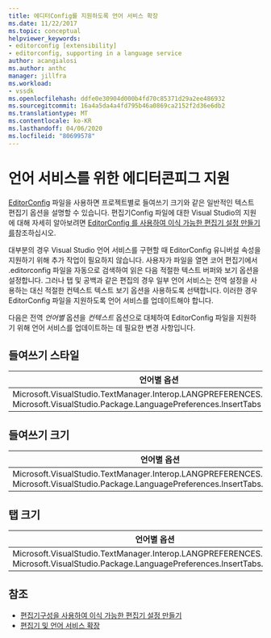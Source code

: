 ```yaml
---
title: 에디터Config를 지원하도록 언어 서비스 확장
ms.date: 11/22/2017
ms.topic: conceptual
helpviewer_keywords:
- editorconfig [extensibility]
- editorconfig, supporting in a language service
author: acangialosi
ms.author: anthc
manager: jillfra
ms.workload:
- vssdk
ms.openlocfilehash: ddfe0e30904d000b4fd70c85371d29a2ee486932
ms.sourcegitcommit: 16a4a5da4a4fd795b46a0869ca2152f2d36e6db2
ms.translationtype: MT
ms.contentlocale: ko-KR
ms.lasthandoff: 04/06/2020
ms.locfileid: "80699578"
---
```

# <a name="supporting-editorconfig-for-your-language-service"></a>언어 서비스를 위한 에디터콘피그 지원

[EditorConfig](https://editorconfig.org/) 파일을 사용하면 프로젝트별로 들여쓰기 크기와 같은 일반적인 텍스트 편집기 옵션을 설명할 수 있습니다. 편집기Config 파일에 대한 Visual Studio의 지원에 대해 자세히 알아보려면 [EditorConfig 를 사용하여 이식 가능한 편집기 설정 만들기를](../ide/create-portable-custom-editor-options.md)참조하십시오.

대부분의 경우 Visual Studio 언어 서비스를 구현할 때 EditorConfig 유니버설 속성을 지원하기 위해 추가 작업이 필요하지 않습니다. 사용자가 파일을 열면 코어 편집기에서 .editorconfig 파일을 자동으로 검색하여 읽은 다음 적절한 텍스트 버퍼와 보기 옵션을 설정합니다. 그러나 탭 및 공백과 같은 편집의 경우 일부 언어 서비스는 전역 설정을 사용하는 대신 적절한 컨텍스트 텍스트 보기 옵션을 사용하도록 선택합니다. 이러한 경우 EditorConfig 파일을 지원하도록 언어 서비스를 업데이트해야 합니다.

다음은 전역 _언어별_ 옵션을 _컨텍스트_ 옵션으로 대체하여 EditorConfig 파일을 지원하기 위해 언어 서비스를 업데이트하는 데 필요한 변경 사항입니다.

## <a name="indent-style"></a>들여쓰기 스타일

언어별 옵션 | 컨텍스트 옵션
-------|--------
Microsoft.VisualStudio.TextManager.Interop.LANGPREFERENCES.fInsertTabs<br/>Microsoft.VisualStudio.Package.LanguagePreferences.InsertTabs|!textBufferOptions.GetOptionValue(DefaultOptions.ConvertTabsToSpacesOptionId)<br/>!textView.Options.GetOptionValue(DefaultOptions.ConvertTabsToSpacesOptionId)

## <a name="indent-size"></a>들여쓰기 크기

언어별 옵션 | 컨텍스트 옵션
-------|--------
Microsoft.VisualStudio.TextManager.Interop.LANGPREFERENCES.uIndentSize<br/>Microsoft.VisualStudio.Package.LanguagePreferences.InsertTabs.IndentSize|textBufferOptions.GetOptionValue(DefaultOptions.IndentSizeOptionId)<br/>textView.Options.GetOptionValue(DefaultOptions.IndentSizeOptionId)

## <a name="tab-size"></a>탭 크기

언어별 옵션 | 컨텍스트 옵션
-------|--------
Microsoft.VisualStudio.TextManager.Interop.LANGPREFERENCES.uTabSize<br/>Microsoft.VisualStudio.Package.LanguagePreferences.InsertTabs.TabSize|textBufferOptions.GetOptionValue(DefaultOptions.TabSizeOptionId)<br/>textView.Options.GetOptionValue(DefaultOptions.TabSizeOptionId)

## <a name="see-also"></a>참조

- [편집기구성을 사용하여 이식 가능한 편집기 설정 만들기](../ide/create-portable-custom-editor-options.md)
- [편집기 및 언어 서비스 확장](../extensibility/extending-the-editor-and-language-services.md)
